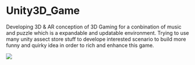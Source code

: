 # Unity3D_Game
Developing 3D & AR conception of 3D Gaming for a conbination of music and puzzle 
which is a expandable and updatable environment.
Trying to use many unity assect store stuff to develope interested scenario to build more funny and quirky idea
in order to rich and enhance this game.

<img src="https://imgur.com/a/0Hbtosn">

